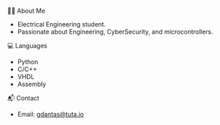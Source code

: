 👨‍🎓 About Me

  - Electrical Engineering student.
  - Passionate about Engineering, CyberSecurity, and microcontrollers.

💻 Languages

  - Python
  - C/C++
  - VHDL
  - Assembly

📬 Contact

- Email: gdantas@tuta.io
